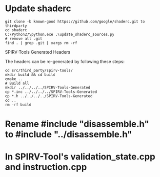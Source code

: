 # Update shaderc

```
git clone -b known-good https://github.com/google/shaderc.git to thirdparty
cd shaderc
C:\Python27\python.exe .\update_shaderc_sources.py
# remove all .git
find . | grep .git | xargs rm -rf
```

SPIRV-Tools Generated Headers

The headers can be re-generated by following these steps:
```
cd src/third_party/spirv-tools/
mkdir build && cd build
cmake ..
# Build all
mkdir ../../../../SPIRV-Tools-Generated
cp *.inc ../../../../SPIRV-Tools-Generated
cp *.h ../../../../SPIRV-Tools-Generated
cd ..
rm -rf build
```

# Rename #include "disassemble.h" to #include "../disassemble.h"
# In SPIRV-Tool's validation_state.cpp and instruction.cpp

